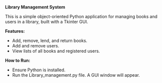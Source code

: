 **Library Management System**

This is a simple object-oriented Python application for managing books and users in a library, built with a Tkinter GUI.

**Features:**
- Add, remove, lend, and return books.
- Add and remove users.
- View lists of all books and registered users.

**How to Run:**
- Ensure Python is installed.
- Run the Library_management.py file. A GUI window will appear.
